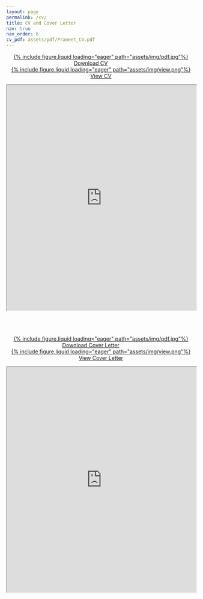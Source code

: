 ```yaml
---
layout: page
permalink: /cv/
title: CV and Cover Letter
nav: true
nav_order: 6
cv_pdf: assets/pdf/Praneet_CV.pdf
---
```

<div>

<center>
<p style="font-weight: bold; text-decoration: underline;">
<a href="https://drive.google.com/uc?export=download&id=1xfLKpQQFyep6EQhP-zS2rW6QQUaU1evD" rel="noopener noreferrer">
<div class="pdficon">
        {% include figure.liquid loading="eager" path="assets/img/pdf.jpg"%}
    </div>
Download CV</a>
&emsp;
&emsp;
&emsp;
<a href="https://drive.google.com/file/d/1xfLKpQQFyep6EQhP-zS2rW6QQUaU1evD/view?usp=drive_link" target="_blank" rel="noopener noreferrer"> <div class="pdficon">
        {% include figure.liquid loading="eager" path="assets/img/view.png"%}
    </div> View CV </a> </p>
</center>

<center>
<iframe src="https://drive.google.com/file/d/1xfLKpQQFyep6EQhP-zS2rW6QQUaU1evD/preview" width="100%" height="600" allow="autoplay"></iframe>
</center>
</div>

<br>
<br>
<br>

<div>
<center>
<p style="font-weight: bold; text-decoration: underline;">
<a href="https://drive.google.com/uc?export=download&id=1evIyWyHkf68ygJow3aaESsCNUEeWbg37" rel="noopener noreferrer">
<div class="pdficon">
        {% include figure.liquid loading="eager" path="assets/img/pdf.jpg"%}
    </div>
Download Cover Letter</a>
&emsp;
&emsp;
&emsp;
<a href="https://drive.google.com/file/d/1evIyWyHkf68ygJow3aaESsCNUEeWbg37/view?usp=drive_link" target="_blank" rel="noopener noreferrer"> <div class="pdficon">
        {% include figure.liquid loading="eager" path="assets/img/view.png"%}
    </div> View Cover Letter </a> </p>
</center>

<center>
<iframe src="https://drive.google.com/file/d/1evIyWyHkf68ygJow3aaESsCNUEeWbg37/preview" width="100%" height="600" allow="autoplay"></iframe>
</center>
</div>

